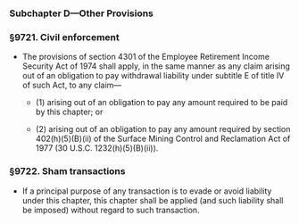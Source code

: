 ### **Subchapter D—Other Provisions**

### §9721. Civil enforcement
* The provisions of section 4301 of the Employee Retirement Income Security Act of 1974 shall apply, in the same manner as any claim arising out of an obligation to pay withdrawal liability under subtitle E of title IV of such Act, to any claim—

  * (1) arising out of an obligation to pay any amount required to be paid by this chapter; or

  * (2) arising out of an obligation to pay any amount required by section 402(h)(5)(B)(ii) of the Surface Mining Control and Reclamation Act of 1977 (30 U.S.C. 1232(h)(5)(B)(ii)).

### §9722. Sham transactions
* If a principal purpose of any transaction is to evade or avoid liability under this chapter, this chapter shall be applied (and such liability shall be imposed) without regard to such transaction.